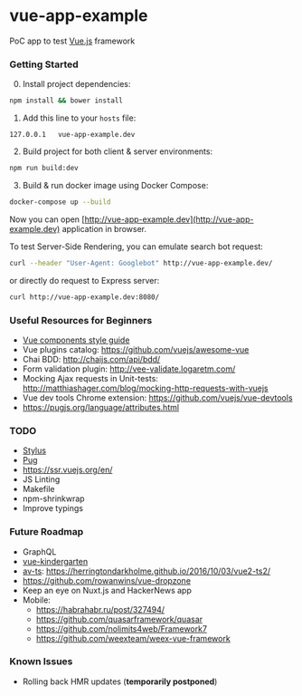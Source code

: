 # vue-app-example

PoC app to test [Vue.js](https://vuejs.org/) framework

### Getting Started

0. Install project dependencies:
```bash
npm install && bower install
```

1. Add this line to your `hosts` file:
```
127.0.0.1	vue-app-example.dev
```

2. Build project for both client & server environments:
```bash
npm run build:dev
```

3. Build & run docker image using Docker Compose:
```bash
docker-compose up --build
```

Now you can open [http://vue-app-example.dev](http://vue-app-example.dev)
application in browser.

To test Server-Side Rendering, you can emulate search bot request:
```bash
curl --header "User-Agent: Googlebot" http://vue-app-example.dev/
```
or directly do request to Express server:
```bash
curl http://vue-app-example.dev:8080/
```

### Useful Resources for Beginners

- [Vue components style guide](https://pablohpsilva.github.io/vuejs-component-style-guide)
- Vue plugins catalog: https://github.com/vuejs/awesome-vue
- Chai BDD: http://chaijs.com/api/bdd/
- Form validation plugin: http://vee-validate.logaretm.com/
- Mocking Ajax requests in Unit-tests: http://matthiashager.com/blog/mocking-http-requests-with-vuejs
- Vue dev tools Chrome extension: https://github.com/vuejs/vue-devtools
- https://pugjs.org/language/attributes.html

### TODO
- [Stylus](http://stylus-lang.com/)
- [Pug](https://pugjs.org/language/attributes.html)
- https://ssr.vuejs.org/en/
- JS Linting
- Makefile
- npm-shrinkwrap
- Improve typings

### Future Roadmap

- GraphQL
- [vue-kindergarten](https://github.com/JiriChara/vue-kindergarten)
- [av-ts](https://github.com/HerringtonDarkholme/av-ts): https://herringtondarkholme.github.io/2016/10/03/vue2-ts2/
- https://github.com/rowanwins/vue-dropzone
- Keep an eye on Nuxt.js and HackerNews app
- Mobile:
  - https://habrahabr.ru/post/327494/
  - https://github.com/quasarframework/quasar
  - https://github.com/nolimits4web/Framework7
  - https://github.com/weexteam/weex-vue-framework

### Known Issues

- Rolling back HMR updates (**temporarily postponed**)

